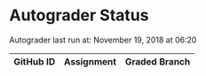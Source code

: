 # Autograder Status
Autograder last run at: November 19, 2018 at 06:20

| GitHub ID | Assignment | Graded Branch |
|-----------|------------|---------------|
